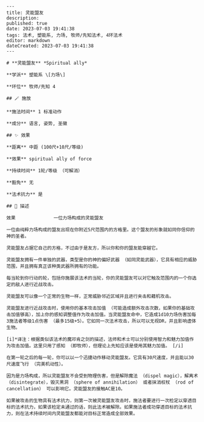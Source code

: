 
    ---
    title: 灵能盟友
    description: 
    published: true
    date: 2023-07-03 19:41:38
    tags: 法术, 塑能系, 力场, 牧师/先知法术, 4环法术
    editor: markdown
    dateCreated: 2023-07-03 19:41:38
    ---

    # **灵能盟友** *Spiritual ally*

    **学派** 塑能系 \[力场\] 

    **环位** 牧师/先知 4

    ## 🪄 施放

    **施法时间** 1 标准动作

    **成分** 语言, 姿势, 圣徽

    ## ✨ 效果  

    **距离** 中距 (100尺+10尺/等级) 

    **效果** spiritual ally of force 

    **持续时间** 1轮/等级 （可解消） 

    **豁免** 无

    **法术抗力** 是

    ## 📖 描述

    效果              一位力场构成的灵能盟友

    一位由纯粹力场构成的盟友出现在你附近5尺范围内的方格里。这个盟友的形象就如同你信仰的神的圣者。

    灵能盟友占据它自己的方格，不过由于是友方，所以你和你的盟友能穿越它。

    灵能盟友拥有一件单独的武器，类型是你的神的偏好武器 （如同灵能武器），它具有相应的威胁范围，并且拥有真正该种类武器所拥有的功能。

    每当轮到你行动的轮，包括你施展该法术的当轮，你的灵能盟友可以对它触及范围内的一个你选定的敌人进行近战攻击。

    灵能盟友可以像一个正常的生物一样，正常威胁邻近区域并且进行夹击和藉机攻击。

    灵能盟友进行近战攻击时，使用你的基本攻击加值 （可能造成额外攻击次数，如果你的基础攻击加值够高），加上你的感知调整值作为攻击加值。当灵能盟友命中，它造成1d10力场伤害加每3施法者等级1点伤害 （最多15级+5）。它如同一次法术攻击，所以可以无视DR，并且影响虚体生物。

    [i]*译注：根据类似该法术的魔邓肯之剑的描述，法师和术士可以分别使用智力和魅力加值作为攻击加值。这里只用了感知 （即牧师），但理论上先知应该是使用其魅力加值。 [/i]

    在第一轮之后的每一轮，你可以以一个迅捷动作移动灵能盟友。它具有30尺速度，并且能以30尺速度飞行 （完美机动性）。

    因为是力场构成，所以灵能盟友不会受到物理伤害，但是解除魔法 （dispel magic），解离术 （disintegrate），毁灭黑洞 （sphere of annihilation） 或者抹消权杖 （rod of cancellation） 可以影响它。灵能盟友的接触AC是10。

    如果被攻击的生物具有法术抗力，则第一次被灵能盟友攻击时，施法者要进行一次检定以穿透目标的法术抗力，如果该检定未通过的话，则此法术被解除。如果施法者成功穿透目标的法术抗力，则在法术持续时间内灵能盟友都能对目标正常造成全部效果。
    